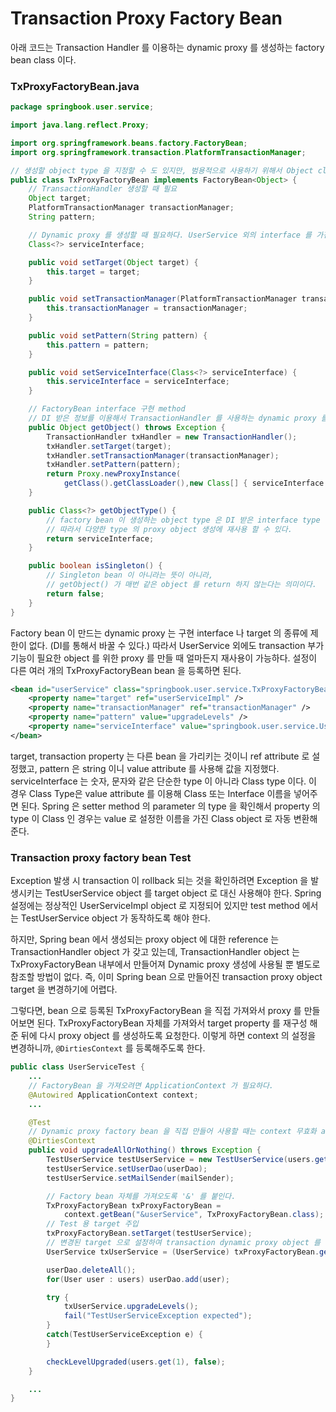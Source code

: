 # Transaction Proxy Factory Bean
아래 코드는 Transaction Handler 를 이용하는 dynamic proxy 를 생성하는 factory bean class 이다.

### TxProxyFactoryBean.java
```java
package springbook.user.service;

import java.lang.reflect.Proxy;

import org.springframework.beans.factory.FactoryBean;
import org.springframework.transaction.PlatformTransactionManager;

// 생성할 object type 을 지정할 수 도 있지만, 범용적으로 사용하기 위해서 Object class 로 했다.
public class TxProxyFactoryBean implements FactoryBean<Object> {
	// TransactionHandler 생성할 때 필요
	Object target;
	PlatformTransactionManager transactionManager;
	String pattern;

	// Dynamic proxy 를 생성할 때 필요하다. UserService 외의 interface 를 가진 타깃에도 적용 할 수 있다.
	Class<?> serviceInterface;

	public void setTarget(Object target) {
		this.target = target;
	}

	public void setTransactionManager(PlatformTransactionManager transactionManager) {
		this.transactionManager = transactionManager;
	}

	public void setPattern(String pattern) {
		this.pattern = pattern;
	}

	public void setServiceInterface(Class<?> serviceInterface) {
		this.serviceInterface = serviceInterface;
	}

	// FactoryBean interface 구현 method
	// DI 받은 정보를 이용해서 TransactionHandler 를 사용하는 dynamic proxy 를 생성한다.
	public Object getObject() throws Exception {
		TransactionHandler txHandler = new TransactionHandler();
		txHandler.setTarget(target);
		txHandler.setTransactionManager(transactionManager);
		txHandler.setPattern(pattern);
		return Proxy.newProxyInstance(
			getClass().getClassLoader(),new Class[] { serviceInterface }, txHandler);
	}

	public Class<?> getObjectType() {
		// factory bean 이 생성하는 object type 은 DI 받은 interface type 에 따라 달라진다.
		// 따라서 다양한 type 의 proxy object 생성에 재사용 할 수 있다.
		return serviceInterface;
	}

	public boolean isSingleton() {
		// Singleton bean 이 아니라는 뜻이 아니라,
		// getObject() 가 매번 같은 object 를 return 하지 않는다는 의미이다.
		return false;
	}
}
```

Factory bean 이 만드는 dynamic proxy 는 구현 interface 나 target 의 종류에 제한이 없다. (DI를 통해서 바꿀 수 있다.) 따라서 UserService 외에도 transaction 부가 기능이 필요한 object 를 위한 proxy 를 만들 때 얼마든지 재사용이 가능하다. 설정이 다른 여러 개의 TxProxyFactoryBean bean 을 등록하면 된다.

```xml
<bean id="userService" class="springbook.user.service.TxProxyFactoryBean">
	<property name="target" ref="userServiceImpl" />
	<property name="transactionManager" ref="transactionManager" />
	<property name="pattern" value="upgradeLevels" />
	<property name="serviceInterface" value="springbook.user.service.UserService" />
</bean>
```
target, transaction property 는 다른 bean 을 가리키는 것이니 ref attribute 로 설정했고, pattern 은 string 이니 value attribute 를 사용해 값을 지정했다. serviceInterface 는 숫자, 문자와 같은 단순한 type 이 아니라 Class type 이다. 이 경우 Class Type은 value attribute 를 이용해 Class 또는 Interface 이름을 넣어주면 된다. Spring 은 setter method 의 parameter 의 type 을 확인해서 property 의 type 이 Class 인 경우는 value 로 설정한 이름을 가진 Class object 로 자동 변환해준다.

### Transaction proxy factory bean Test
Exception 발생 시 transaction 이 rollback 되는 것을 확인하려면 Exception 을 발생시키는 TestUserService object 를 target object 로 대신 사용해야 한다. Spring 설정에는 정상적인 UserServiceImpl object 로 지정되어 있지만 test method 에서는 TestUserService object 가 동작하도록 해야 한다.

하지만, Spring bean 에서 생성되는 proxy object 에 대한 reference 는 TransactionHandler object 가 갖고 있는데, TransactionHandler object 는 TxProxyFactoryBean 내부에서 만들어져 Dynamic proxy 생성에 사용될 뿐 별도로 참조할 방법이 없다. 즉, 이미 Spring bean 으로 만들어진 transaction proxy object target 을 변경하기에 어렵다.

그렇다면, bean 으로 등록된 TxProxyFactoryBean 을 직접 가져와서 proxy 를 만들어보면 된다. TxProxyFactoryBean 자체를 가져와서 target property 를 재구성 해준 뒤에 다시 proxy object 를 생성하도록 요청한다. 이렇게 하면 context 의 설정을 변경하니까, `@DirtiesContext` 를 등록해주도록 한다.

```java
public class UserServiceTest {
	...
	// FactoryBean 을 가져오려면 ApplicationContext 가 필요하다.
	@Autowired ApplicationContext context;
	...

	@Test
	// Dynamic proxy factory bean 을 직접 만들어 사용할 때는 context 무효화 annotation
	@DirtiesContext
	public void upgradeAllOrNothing() throws Exception {
		TestUserService testUserService = new TestUserService(users.get(3).getId());
		testUserService.setUserDao(userDao);
		testUserService.setMailSender(mailSender);

		// Factory bean 자체를 가져오도록 '&' 를 붙인다.
		TxProxyFactoryBean txProxyFactoryBean =
			context.getBean("&userService", TxProxyFactoryBean.class);
		// Test 용 target 주입
		txProxyFactoryBean.setTarget(testUserService);
		// 변경된 target 으로 설정하여 transaction dynamic proxy object 를 생성 한다.
		UserService txUserService = (UserService) txProxyFactoryBean.getObject();

		userDao.deleteAll();			  
		for(User user : users) userDao.add(user);

		try {
			txUserService.upgradeLevels();   
			fail("TestUserServiceException expected");
		}
		catch(TestUserServiceException e) {
		}

		checkLevelUpgraded(users.get(1), false);
	}

	...
}
```
